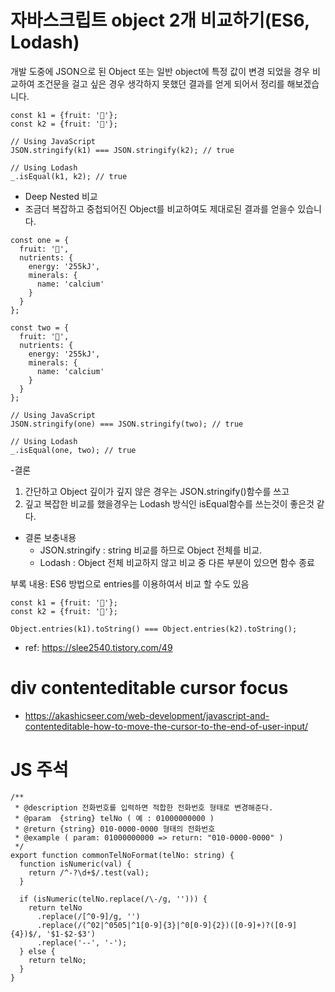 # 자바스크립트 object 2개 비교하기(ES6, Lodash)

개발 도중에 JSON으로 된 Object 또는 일반 object에 특정 값이 변경 되었을 경우 비교하여 조건문을 걸고 싶은 경우
생각하지 못했던 결과를 얻게 되어서 정리를 해보겠습니다.
```
const k1 = {fruit: '🥝'};
const k2 = {fruit: '🥝'};

// Using JavaScript
JSON.stringify(k1) === JSON.stringify(k2); // true

// Using Lodash
_.isEqual(k1, k2); // true
```
- Deep Nested 비교
- 조금더 복잡하고 중첩되어진 Object를 비교하여도 제대로된 결과를 얻을수 있습니다.
```
const one = {
  fruit: '🥝',
  nutrients: {
    energy: '255kJ',
    minerals: {
      name: 'calcium'
    }
  }
};

const two = {
  fruit: '🥝',
  nutrients: {
    energy: '255kJ',
    minerals: {
      name: 'calcium'
    }
  }
};

// Using JavaScript
JSON.stringify(one) === JSON.stringify(two); // true

// Using Lodash
_.isEqual(one, two); // true
``` 

-결론
 1. 간단하고 Object 깊이가 깊지 않은 경우는 JSON.stringify()함수를 쓰고
 2. 깊고 복잡한 비교를 했을경우는 Lodash 방식인 isEqual함수를 쓰는것이 좋은것 같다.

- 결론 보충내용
  - JSON.stringify : string 비교를 하므로 Object 전체를 비교.
  - Lodash : Object 전체 비교하지 않고 비교 중 다른 부분이 있으면 함수 종료

 부록 내용: ES6 방법으로 entries를 이용하여서 비교 할 수도 있음
```
const k1 = {fruit: '🥝'};
const k2 = {fruit: '🥝'};

Object.entries(k1).toString() === Object.entries(k2).toString();
```
- ref: https://slee2540.tistory.com/49

# div contenteditable cursor focus
- https://akashicseer.com/web-development/javascript-and-contenteditable-how-to-move-the-cursor-to-the-end-of-user-input/

# JS 주석
```
/**
 * @description 전화번호를 입력하면 적합한 전화번호 형태로 변경해준다.
 * @param  {string} telNo ( 예 : 01000000000 )
 * @return {string} 010-0000-0000 형태의 전화번호
 * @example ( param: 01000000000 => return: "010-0000-0000" )
 */
export function commonTelNoFormat(telNo: string) {
  function isNumeric(val) {
    return /^-?\d+$/.test(val);
  }

  if (isNumeric(telNo.replace(/\-/g, ''))) {
    return telNo
      .replace(/[^0-9]/g, '')
      .replace(/(^02|^0505|^1[0-9]{3}|^0[0-9]{2})([0-9]+)?([0-9]{4})$/, '$1-$2-$3')
      .replace('--', '-');
  } else {
    return telNo;
  }
}
```
